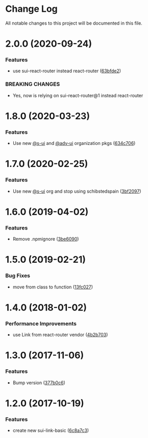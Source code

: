 # Change Log

All notable changes to this project will be documented in this file.

# 2.0.0 (2020-09-24)


### Features

* use sui-react-router instead react-router ([63bfde2](https://github.com/SUI-Components/adevinta-spain-components/commit/63bfde2377b36dfbddac083a6ff561972ae3f057))


### BREAKING CHANGES

* Yes, now is relying on sui-react-router@1 instead react-router



# 1.8.0 (2020-03-23)


### Features

* Use new [@s-ui](https://github.com/s-ui) and [@adv-ui](https://github.com/adv-ui) organization pkgs ([634c706](https://github.com/SUI-Components/adevinta-spain-components/commit/634c70600d8f876a6e7a67a7c2903f07a3d6c05b))



# 1.7.0 (2020-02-25)


### Features

* Use new [@s-ui](https://github.com/s-ui) org and stop using schibstedspain ([3bf2097](https://github.com/SUI-Components/adevinta-spain-components/commit/3bf209728d6ae58e4f07925cc16256868c738c7a))



# 1.6.0 (2019-04-02)


### Features

* Remove .npmignore ([3be6090](https://github.com/SUI-Components/adevinta-spain-components/commit/3be60909f6a3932d0763e046a4177db337452b69))



# 1.5.0 (2019-02-21)


### Bug Fixes

* move from class to function ([13fc027](https://github.com/SUI-Components/adevinta-spain-components/commit/13fc0273a58cb7be5f86bfdb472b740451421410))



# 1.4.0 (2018-01-02)


### Performance Improvements

* use Link from react-router vendor ([4b2b703](https://github.com/SUI-Components/adevinta-spain-components/commit/4b2b7035dc6dff3353e168ea1d3b279360b01714))



# 1.3.0 (2017-11-06)


### Features

* Bump version ([377b0c6](https://github.com/SUI-Components/adevinta-spain-components/commit/377b0c6272ca28a04a2183bd03bab3b41b00f665))



# 1.2.0 (2017-10-19)


### Features

* create new sui-link-basic ([6c8a7c3](https://github.com/SUI-Components/adevinta-spain-components/commit/6c8a7c31550eba47a86d3423318d23404b4ed55b))



